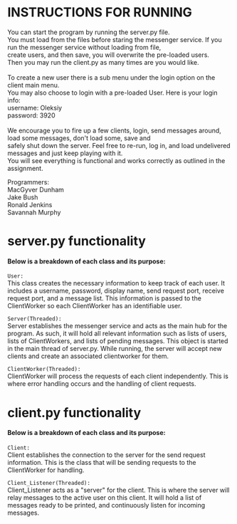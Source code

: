 
# INSTRUCTIONS FOR RUNNING
You can start the program by running the server.py file. <br />
You must load from the files before staring the messenger service. If you run the messenger service without loading from file,<br> create users, and
then save, you will overwrite the pre-loaded users.<br>
Then you may run the client.py as many times are you would like.
<br />
<br />
To create a new user there is a sub menu under the login option on the client main menu.<br>
You may also choose to login with a pre-loaded User. Here is your login info:<br>
username: Oleksiy <br>
password: 3920 <br>
<br />
We encourage you to fire up a few clients, login, send messages around, load some messages, don't load some, save and<br>
safely shut down the server. Feel free to re-run, log in, and load undelivered messages and just keep playing with it. <br>
You will see everything is functional and works correctly as outlined in the assignment.<br>

Programmers:<br>
MacGyver Dunham<br>
Jake Bush<br>
Ronald Jenkins<br>
Savannah Murphy<br>
# server.py functionality 
#### Below is a breakdown of each class and its purpose: 
`User:`
<br />
This class creates the necessary information to keep track of each user. It includes
a username, password, display name, send request port, receive request port, and a message
list. This information is passed to the ClientWorker so each ClientWorker has an identifiable
user.

`Server(Threaded):`
<br />
Server establishes the messenger service and acts as the main hub for the program. As such, it will hold
all relevant information such as lists of users, lists of ClientWorkers, and lists of pending messages.
This object is started in the main thread of server.py. While running, the server will accept new
clients and create an associated clientworker for them.

`ClientWorker(Threaded):`
<br />
ClientWorker will process the requests of each client independently. This is where error handling occurs
and the handling of client requests.

# client.py functionality
#### Below is a breakdown of each class and its purpose:
`Client:`
<br />
Client establishes the connection to the server for the send request information. This is the class that will be 
sending requests to the ClientWorker for handling.

`Client_Listener(Threaded):`
<br />
Client_Listener acts as a "server" for the client. This is where the server will relay messages to the active
user on this client. It will hold a list of messages ready to be printed, and continuously listen for incoming messages.
